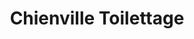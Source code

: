 ---
title: "Chienville Toilettage"
url: /chaville/chienville-toilettage/
shop: toilettage des animaux
---